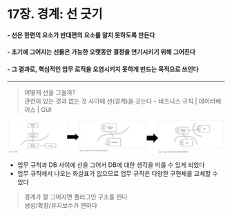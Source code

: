 # 17장. 경계: 선 긋기
#### - 선은 한편의 요소가 반대편의 요소를 알지 못하도록 만든다
#### - 초기에 그어지는 선들은 가능한 오랫동안 결정을 연기시키기 위해 그어진다
#### - 그 결과로, 핵심적인 업무 로직을 오염시키지 못하게 만드는 목적으로 쓰인다
---
> 어떻게 선을 그을까?  
관련이 있는 것과 없는 것 사이에 선(경계)을 긋는다 – 비즈니스 규칙 | 데이터베이스 | GUI 

![img](images/chapter%2017-1.png)  
- 업무 규칙과 DB 사이에 선을 그어서 DB에 대한 생각을 미룰 수 있게 되었다
- 업무 규칙에서 나오는 화살표가 없으므로 업무 규칙은 다양한 구현체를 교체할 수 있다
> 경계가 잘 그어지면 플러그인 구조를 띈다  
생성/확장/유지보수가 편하다

